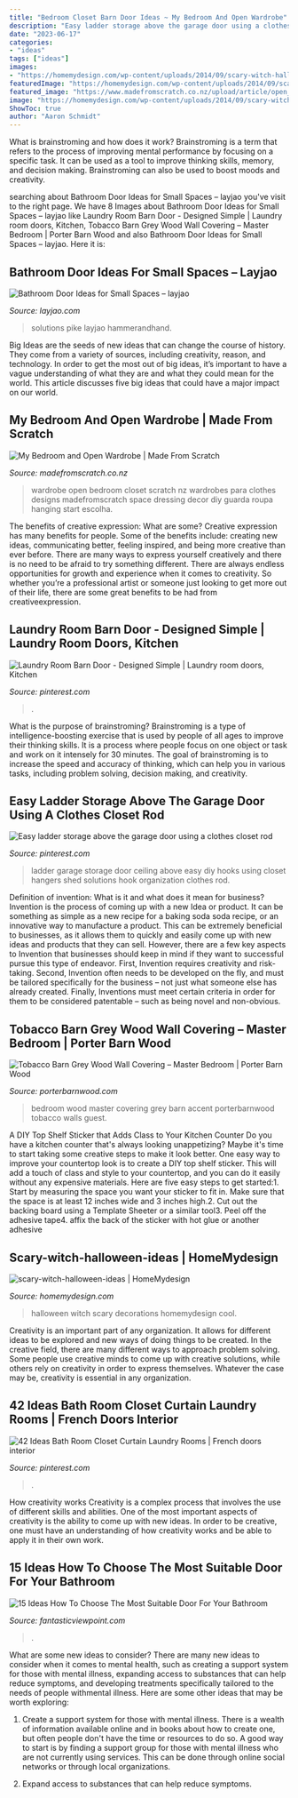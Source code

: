 ```yaml
---
title: "Bedroom Closet Barn Door Ideas ~ My Bedroom And Open Wardrobe"
description: "Easy ladder storage above the garage door using a clothes closet rod"
date: "2023-06-17"
categories:
- "ideas"
tags: ["ideas"]
images:
- "https://homemydesign.com/wp-content/uploads/2014/09/scary-witch-halloween-ideas.jpg"
featuredImage: "https://homemydesign.com/wp-content/uploads/2014/09/scary-witch-halloween-ideas.jpg"
featured_image: "https://www.madefromscratch.co.nz/upload/article/open_wardrobe._bedroom_makeover._interior._decor._scandi._fresh_start._made_from_scratch-92.jpg"
image: "https://homemydesign.com/wp-content/uploads/2014/09/scary-witch-halloween-ideas.jpg"
ShowToc: true
author: "Aaron Schmidt"
---
```



What is brainstroming and how does it work?
Brainstroming is a term that refers to the process of improving mental performance by focusing on a specific task. It can be used as a tool to improve thinking skills, memory, and decision making. Brainstroming can also be used to boost moods and creativity.

	

		
searching about Bathroom Door Ideas for Small Spaces – layjao you've visit to the right page. We have 8 Images about Bathroom Door Ideas for Small Spaces – layjao like Laundry Room Barn Door - Designed Simple | Laundry room doors, Kitchen, Tobacco Barn Grey Wood Wall Covering – Master Bedroom | Porter Barn Wood and also Bathroom Door Ideas for Small Spaces – layjao. Here it is:
		
    
## Bathroom Door Ideas For Small Spaces – Layjao

<img loading=lazy src="https://layjao.com/wp-content/uploads/2019/05/5-creative-solutions-for-small-bathrooms-hammer-hand.jpg" onerror="this.onerror=null;this.src='https://tse1.mm.bing.net/th?id=OIP.n02aeFDuzANuwEhbuPXm0AHaK-&amp;pid=15.1';" alt="Bathroom Door Ideas for Small Spaces – layjao">

_Source: layjao.com_

>solutions pike layjao hammerandhand. 

	

Big Ideas are the seeds of new ideas that can change the course of history. They come from a variety of sources, including creativity, reason, and technology. In order to get the most out of big ideas, it’s important to have a vague understanding of what they are and what they could mean for the world. This article discusses five big ideas that could have a major impact on our world.

    
## My Bedroom And Open Wardrobe | Made From Scratch

<img loading=lazy src="https://www.madefromscratch.co.nz/upload/article/open_wardrobe._bedroom_makeover._interior._decor._scandi._fresh_start._made_from_scratch-92.jpg" onerror="this.onerror=null;this.src='https://tse2.mm.bing.net/th?id=OIP.7q9BRsb4qeKcGwA36e8z9wHaLH&amp;pid=15.1';" alt="My Bedroom and Open Wardrobe | Made From Scratch">

_Source: madefromscratch.co.nz_

>wardrobe open bedroom closet scratch nz wardrobes para clothes designs madefromscratch space dressing decor diy guarda roupa hanging start escolha. 

	

The benefits of creative expression: What are some?
Creative expression has many benefits for people. Some of the benefits include: creating new ideas, communicating better, feeling inspired, and being more creative than ever before. There are many ways to express yourself creatively and there is no need to be afraid to try something different. There are always endless opportunities for growth and experience when it comes to creativity. So whether you’re a professional artist or someone just looking to get more out of their life, there are some great benefits to be had from creativeexpression.

    
## Laundry Room Barn Door - Designed Simple | Laundry Room Doors, Kitchen

<img loading=lazy src="https://i.pinimg.com/736x/8c/7a/1c/8c7a1c6acec4afa2f992112c3c09f0f2.jpg" onerror="this.onerror=null;this.src='https://tse4.mm.bing.net/th?id=OIP.-ezKQlBOqjyt_JoHceq5JQHaLH&amp;pid=15.1';" alt="Laundry Room Barn Door - Designed Simple | Laundry room doors, Kitchen">

_Source: pinterest.com_

>. 

	

What is the purpose of brainstroming?
Brainstroming is a type of intelligence-boosting exercise that is used by people of all ages to improve their thinking skills. It is a process where people focus on one object or task and work on it intensely for 30 minutes. The goal of brainstroming is to increase the speed and accuracy of thinking, which can help you in various tasks, including problem solving, decision making, and creativity.

    
## Easy Ladder Storage Above The Garage Door Using A Clothes Closet Rod

<img loading=lazy src="https://i.pinimg.com/736x/cd/c8/d7/cdc8d77a8b93d54c45233b1e431389f8--ladder-storage-garage-ladder-hooks.jpg" onerror="this.onerror=null;this.src='https://tse2.mm.bing.net/th?id=OIP.YFYu83ENEokL5lFEnuGDtQHaJ3&amp;pid=15.1';" alt="Easy ladder storage above the garage door using a clothes closet rod">

_Source: pinterest.com_

>ladder garage storage door ceiling above easy diy hooks using closet hangers shed solutions hook organization clothes rod. 

	

Definition of invention: What is it and what does it mean for business?
Invention is the process of coming up with a new Idea or product. It can be something as simple as a new recipe for a baking soda soda recipe, or an innovative way to manufacture a product. This can be extremely beneficial to businesses, as it allows them to quickly and easily come up with new ideas and products that they can sell. However, there are a few key aspects to Invention that businesses should keep in mind if they want to successful pursue this type of endeavor. First, Invention requires creativity and risk-taking. Second, Invention often needs to be developed on the fly, and must be tailored specifically for the business – not just what someone else has already created. Finally, Inventions must meet certain criteria in order for them to be considered patentable – such as being novel and non-obvious.

    
## Tobacco Barn Grey Wood Wall Covering – Master Bedroom | Porter Barn Wood

<img loading=lazy src="https://porterbarnwood.com/wp-content/uploads/2015/03/6E9A35431.jpg" onerror="this.onerror=null;this.src='https://tse4.mm.bing.net/th?id=OIP.awKSom2IDq6DX1HzIPL2WgHaE8&amp;pid=15.1';" alt="Tobacco Barn Grey Wood Wall Covering – Master Bedroom | Porter Barn Wood">

_Source: porterbarnwood.com_

>bedroom wood master covering grey barn accent porterbarnwood tobacco walls guest. 

	

A DIY Top Shelf Sticker that Adds Class to Your Kitchen Counter
Do you have a kitchen counter that's always looking unappetizing? Maybe it's time to start taking some creative steps to make it look better. One easy way to improve your countertop look is to create a DIY top shelf sticker. This will add a touch of class and style to your countertop, and you can do it easily without any expensive materials. Here are five easy steps to get started:1. Start by measuring the space you want your sticker to fit in. Make sure that the space is at least 12 inches wide and 3 inches high.2. Cut out the backing board using a Template Sheeter or a similar tool3. Peel off the adhesive tape4. affix the back of the sticker with hot glue or another adhesive
    
## Scary-witch-halloween-ideas | HomeMydesign

<img loading=lazy src="https://homemydesign.com/wp-content/uploads/2014/09/scary-witch-halloween-ideas.jpg" onerror="this.onerror=null;this.src='https://tse4.mm.bing.net/th?id=OIP.8evDhqxCN08RXIFqNuSIzAHaJ4&amp;pid=15.1';" alt="scary-witch-halloween-ideas | HomeMydesign">

_Source: homemydesign.com_

>halloween witch scary decorations homemydesign cool. 

	

Creativity is an important part of any organization. It allows for different ideas to be explored and new ways of doing things to be created. In the creative field, there are many different ways to approach problem solving. Some people use creative minds to come up with creative solutions, while others rely on creativity in order to express themselves. Whatever the case may be, creativity is essential in any organization.

    
## 42 Ideas Bath Room Closet Curtain Laundry Rooms | French Doors Interior

<img loading=lazy src="https://i.pinimg.com/736x/01/bd/15/01bd15ef7e29d6508404a231f7743739.jpg" onerror="this.onerror=null;this.src='https://tse4.mm.bing.net/th?id=OIP.GHrLDt5ebeGLJMrNpC7rEAAAAA&amp;pid=15.1';" alt="42 Ideas Bath Room Closet Curtain Laundry Rooms | French doors interior">

_Source: pinterest.com_

>. 

	

How creativity works
Creativity is a complex process that involves the use of different skills and abilities. One of the most important aspects of creativity is the ability to come up with new ideas. In order to be creative, one must have an understanding of how creativity works and be able to apply it in their own work.

    
## 15 Ideas How To Choose The Most Suitable Door For Your Bathroom

<img loading=lazy src="http://www.fantasticviewpoint.com/wp-content/uploads/2016/10/22789.jpg" onerror="this.onerror=null;this.src='https://tse4.mm.bing.net/th?id=OIP.dnybVw80kNLoFHv4Ko_GhgHaLK&amp;pid=15.1';" alt="15 Ideas How To Choose The Most Suitable Door For Your Bathroom">

_Source: fantasticviewpoint.com_

>. 

	

What are some new ideas to consider?
There are many new ideas to consider when it comes to mental health, such as creating a support system for those with mental illness, expanding access to substances that can help reduce symptoms, and developing treatments specifically tailored to the needs of people withmental illness. Here are some other ideas that may be worth exploring:
1. Create a support system for those with mental illness. There is a wealth of information available online and in books about how to create one, but often people don't have the time or resources to do so. A good way to start is by finding a support group for those with mental illness who are not currently using services. This can be done through online social networks or through local organizations.

2. Expand access to substances that can help reduce symptoms.


